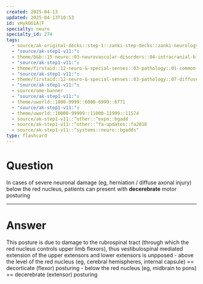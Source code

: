 ```yaml
---
created: 2025-04-13
updated: 2025-04-13T10:53
id: vHykOO1A|F
specialty: neuro
specialty_id: 274
tags:
  - source/ak-original-decks::step-1::zanki-step-decks::zanki-neurology::neuro-pathology
  - "source/ak-step1-v11:": 
  - theme/b&b::15-neuro::03-neurovascular-disorders::04-intracranial-bleeding
  - "source/ak-step1-v11:": 
  - theme/firstaid::12-neuro-&-special-senses::03-pathology::01-common-brain-lesions::red-nucleus
  - "source/ak-step1-v11:": 
  - theme/firstaid::12-neuro-&-special-senses::03-pathology::07-diffuse-axonal-injury
  - "source/ak-step1-v11:": 
  - source/ome-banner
  - "source/ak-step1-v11:": 
  - theme/uworld::1000-9999::6000-6999::6771
  - "source/ak-step1-v11:": 
  - theme/uworld::10000-99999::11000-11999::11574
  - source/ak-step1-v11::^other::^expn::bgadd
  - source/ak-step1-v11::^other::^fa-updates::fa2018
  - source/ak-step1-v11::^systems::neuro::bgadds"
type: flashcard
---
```


# Question
In cases of severe neuronal damage (eg, herniation / diffuse axonal injury) below the red nucleus, patients can present with **decerebrate** motor posturing

---

# Answer
This posture is due to damage to the rubrospinal tract (through which the red nucleus controls upper limb flexors), thus vestibulospinal mediated extension of the upper extensors and lower extensors is unpposed   - above the level of the red nucleus (eg, cerebral hemispheres, internal capsule) == decorticate (flexor) posturing   - below the red nucleus (eg, midbrain to pons) == decerebrate (extensor) posturing